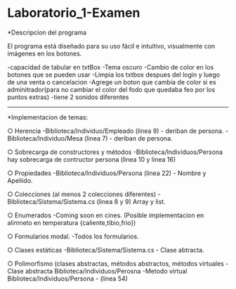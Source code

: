 # Laboratorio_1-Examen

*Descripcion del programa

El programa está diseñado para su uso fácil e intuitivo, visualmente con imágenes en los botones.

-capacidad de tabular en txtBox 
-Tema oscuro
-Cambio de color en los botones que se pueden usar
-Limpia los txtbox despues del login y luego de una venta o cancelacion 
-Agrege un boton que cambia de color si es adminitrador(para no cambiar el color del fodo que quedaba feo por los puntos extras)
-tiene 2 sonidos diferentes

-------------------------------------------------------------------
*Implementacion de temas:

○ Herencia 
-Biblioteca/Individuo/Empleado (linea 9) - deriban de persona.
-Biblioteca/Individuo/Mesa (linea 7) - deriban de persona.

○ Sobrecarga de constructores y métodos
-Biblioteca/Individuos/Persona hay sobrecarga de contructor persona (linea 10 y linea 16) 

○ Propiedades
-Biblioteca/Individuos/Persona (linea 22) - Nombre y Apeliido.

○ Colecciones (al menos 2 colecciones diferentes)
-Biblioteca/Sistema/Sistema.cs (linea 8 y 9) Array y list.

○ Enumerados
-Coming soon en cines. (Posible implementacion en alimneto en temperatura {caliente,tibio,frio})

○ Formularios modal.
-Todos los formularios.

○ Clases estáticas
-Biblioteca/Sistema/Sistema.cs - Clase abtracta.

○ Polimorfismo (clases abstractas,
métodos abstractos, métodos
virtuales
-Clase abstracta Biblioteca/Individuos/Perosna 
-Metodo virtual Biblioteca/Individuos/Persona - (linea 54)
